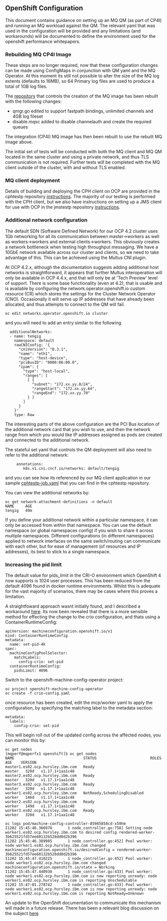 ## OpenShift Configuration
This document contains guidance on setting up an MQ QM (as part of CP4I) and running an MQ workload against the QM. 
The relevant yaml that was used in the configuration will be provided and any limitations (and workarounds) will be documented to define
the environment used for the openshift performance whitepapers.

### Rebuilding MQ CP4I Image
These steps are no longer required, now that these configuration changes can be made using ConfigMaps in conjunction with QM yaml and the MQ Operator. At this moment its still not possible to alter the size of the MQ log extents (defaults to 16MB), so 64 Primary log files are used to produce a total of 1GB log files.

The [repository](https://github.com/ibm-messaging/mq-container) that controls the creation of the MQ image has been rebuilt with the following changes:
* qmgr.go edited to support fastpath bindings, unlimited channels and 4GB log fileset
* disable.mqsc added to disable channelauth and create the required queues

The integration (CP4I) MQ image has then been rebuilt to use the rebuilt MQ image above.

The initial set of tests will be conducted with both the MQ client and MQ QM located in the same cluster and using a private network, and thus TLS communication is not required. Further tests will be completed with the MQ client outside of the cluster, with and without TLS enabled.


### MQ client deployment
Details of building and deploying the CPH client on OCP are provided in the cphtestp repository [instructions](https://github.com/ibm-messaging/cphtestp/blob/master/openshift/openshift.md). The majority of our testing is performed with the CPH client, but we also have instructions on setting up a JMS client for use with OCP in the jmstestp repository [instructions](https://github.com/ibm-messaging/jmstestp/blob/master/openshift.md).

### Additional network configuration
The default SDN (Software Defined Network) for our OCP 4.2 cluster uses 1Gb networking for all its communication between master->workers as well as workers->workers and external clients->workers. This obviously creates a network bottleneck when testing high throughput messaging. We have a 10GbE network  available across our cluster and clients, so we need to take advantage of this. This can be achieved using the Multus CNI plugin.

At OCP 4.2.x, although the documentation suggests adding additional host networks is straightforward, it appears that further Multus interoperation will only be available in OCP 4.4.x, and that will only be at 'Tech Preview' level of support. There is some base functionality (even at 4.2), that is usable and is available by configuring the network.operator.openshift.io custom resource (CR) which stores the settings for the Cluster Network Operator (CNO). Occasionally it will serve up IP addresses that have already been allocated, and thus attempts to connect to the QM will fail.
```
oc edit networks.operator.openshift.io cluster
```
and you will need to add an entry similar to the following
```
  additionalNetworks:
  - name: tengig
    namespace: default
    rawCNIConfig: '{
      "cniVersion": "0.3.1",
      "name": "eth1",
      "type": "host-device",
      "pciBusID": "0000:06:00.0",
      "ipam": {
        "type": "host-local",
        "ranges": [
          [ {
            "subnet": "172.xx.yy.0/24",
            "rangeStart": "172.xx.yy.64",
            "rangeEnd": "172.xx.yy.70"
          } ]
        ]
      }
    }'
    type: Raw
```
The interesting parts of the above configuration are the PCI Bus location of the additional network card that you wish to use, and then the network range from which you would like IP addresses assigned as pods are created and connected to the additional network.

The stateful set yaml that controls the QM deployment will also need to refer to the additional network:
```
     annotations:
        k8s.v1.cni.cncf.io/networks: default/tengig
```
and you can see how its referenced by our MQ client application in our sample [cphtestp-job.yaml](https://github.com/ibm-messaging/cphtestp/blob/master/openshift/cphtestp-job.yaml) that you can find in the cphtestp repository.

You can view the additional networks by:
```
oc get network-attachment-definitions -n default
NAME     AGE
tengig   49m
```

If you define your additional network within a particular namespace, it can only be accessed from within that namespace. You can use the default namespace (or global namespaces config) if you wish to share it across multiple namespaces. Different configurations (in different namespaces) applied to network interfaces on the same switch/routing can communicate with each other, but for ease of management (of resources and IP addresses), its best to stick to a single namespace.

### Increasing the pid limit
The default value for pids_limit in the CRI-O environment which OpenShift 4 now supports is 1024 user processes. 
This has been reduced from the default 4096 found in docker runtime environments. Whilst this is adequate for the vast majority of scenarios, there may be cases where this proves a limitation. 

A straightfoward approach wasnt initially found, and I described a workaround [here](./pidlimit-old.md). Its now been revealed that there is a more sensible method for effecting the change to the crio configuration, and thats using a ContainerRuntimeConfig:
```
apiVersion: machineconfiguration.openshift.io/v1
kind: ContainerRuntimeConfig
metadata:
  name: set-pid-4k
spec:
  machineConfigPoolSelector:
    matchLabels:
      config-crio: set-pid
  containerRuntimeConfig:
    pidsLimit: 4096
```
Switch to the openshift-machine-config-operator project:
```
oc project openshift-machine-config-operator
oc create -f crio-config.yaml
```
once resource has been created, edit the mcp/worker yaml to apply the configuration, by specifying the matching label to the metadata section:
```
metadata:
  labels:
    config-crio: set-pid
```
This will begin roll out of the updated config across the affected nodes, you can monitor this by:
```
oc get nodes
[mqperf@mqperfx1 openshift]$ oc get nodes
NAME                               STATUS                        ROLES    AGE    VERSION
master1.es02.ocp.hursley.ibm.com   Ready                         master   320d   v1.17.1+1aa1c48
master2.es02.ocp.hursley.ibm.com   Ready                         master   320d   v1.17.1+1aa1c48
master3.es02.ocp.hursley.ibm.com   Ready                         master   320d   v1.17.1+1aa1c48
worker1.es02.ocp.hursley.ibm.com   NotReady,SchedulingDisabled   worker   146d   v1.17.1+1aa1c48
worker2.es02.ocp.hursley.ibm.com   Ready                         worker   149d   v1.17.1+1aa1c48
worker3.es02.ocp.hursley.ibm.com   Ready                         worker   320d   v1.17.1+1aa1c48

oc logs pod/machine-config-controller-85985858cd-x59hm
I1202 15:45:46.366978       1 node_controller.go:758] Setting node worker1.es02.ocp.hursley.ibm.com to desired config rendered-worker-3b625521fd57ee60132b528dd0d2b396
I1202 15:45:46.389985       1 node_controller.go:452] Pool worker: node worker1.es02.ocp.hursley.ibm.com changed machineconfiguration.openshift.io/desiredConfig = rendered-worker-3b625521fd57ee60132b528dd0d2b396
I1202 15:45:47.410225       1 node_controller.go:452] Pool worker: node worker1.es02.ocp.hursley.ibm.com changed machineconfiguration.openshift.io/state = Working
I1202 15:45:47.440930       1 node_controller.go:433] Pool worker: node worker1.es02.ocp.hursley.ibm.com is now reporting unready: node worker1.es02.ocp.hursley.ibm.com is reporting Unschedulable
I1202 15:47:01.278742       1 node_controller.go:433] Pool worker: node worker1.es02.ocp.hursley.ibm.com is now reporting unready: node worker1.es02.ocp.hursley.ibm.com is reporting NotReady=Unknown
```

An update to the OpenShift documentation to communicate this mechanism will made in a future release. There has been a relevant blog discussion on the subject [here](https://www.redhat.com/en/blog/red-hat-openshift-container-platform-4-now-defaults-cri-o-underlying-container-engine)
